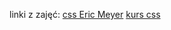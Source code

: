 linki z zajęć:
[css Eric Meyer](http://wbzyl.inf.ug.edu.pl/rails2/ti/css_eric_meyer)
[kurs css](http://www.kurshtml.edu.pl/html/polskie_znaki,zielony.html)
